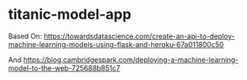 # titanic-model-app

Based On: 
https://towardsdatascience.com/create-an-api-to-deploy-machine-learning-models-using-flask-and-heroku-67a011800c50

And 
https://blog.cambridgespark.com/deploying-a-machine-learning-model-to-the-web-725688b851c7
